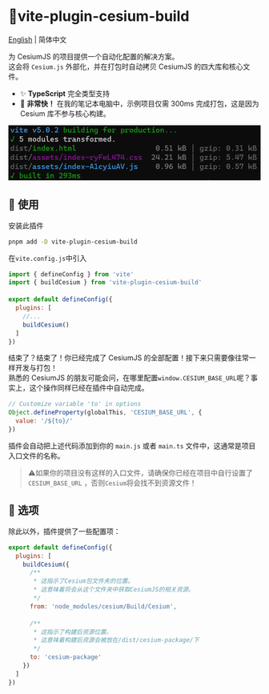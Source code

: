 # :tada:vite-plugin-cesium-build

[English](README.md) | 简体中文

为 CesiumJS 的项目提供一个自动化配置的解决方案。  
这会将 `Cesium.js` 外部化，并在打包时自动拷贝 CesiumJS 的四大库和核心文件。

- :sparkles: **TypeScript** 完全类型支持
- :rocket: **非常快！** 在我的笔记本电脑中，示例项目仅需 300ms 完成打包，这是因为 Cesium 库不参与核心构建。

![Alt text](readme-image.png)

## :memo: 使用

安装此插件

```sh
pnpm add -D vite-plugin-cesium-build
```

在`vite.config.js`中引入

```javascript
import { defineConfig } from 'vite'
import { buildCesium } from 'vite-plugin-cesium-build'

export default defineConfig({
  plugins: [
    //...
    buildCesium()
  ]
})
```

结束了？结束了！你已经完成了 CesiumJS 的全部配置！接下来只需要像往常一样开发与打包！  
熟悉的 CesiumJS 的朋友可能会问，在哪里配置`window.CESIUM_BASE_URL`呢？事实上，这个操作同样已经在插件中自动完成。

```javascript
// Customize variable 'to' in options
Object.defineProperty(globalThis, 'CESIUM_BASE_URL', {
  value: '/${to}/'
})
```

插件会自动把上述代码添加到你的 `main.js` 或者 `main.ts` 文件中，这通常是项目入口文件的名称。

> :warning:如果你的项目没有这样的入口文件，请确保你已经在项目中自行设置了`CESIUM_BASE_URL` ，否则`Cesium`将会找不到资源文件！

## :wrench: 选项

除此以外，插件提供了一些配置项：

```javascript
export default defineConfig({
  plugins: [
    buildCesium({
      /**
       * 这指示了Cesium包文件夹的位置。
       * 这意味着将会从这个文件夹中获取CesiumJS的相关资源。
       */
      from: 'node_modules/cesium/Build/Cesium',

      /**
       * 这指示了构建后资源位置。
       * 这意味着构建后资源会被放在/dist/cesium-package/下
       */
      to: 'cesium-package'
    })
  ]
})
```
